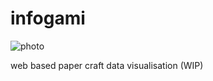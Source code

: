 # infogami

![photo](https://raw.github.com/username/projectname/branch/path/to/img.png)

web based paper craft data visualisation (WIP)